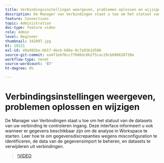```yaml
---
title: Verbindingsinstellingen weergeven, problemen oplossen en wijzigen
description: De Manager van Verbindingen staat u toe om het statuut van de datasets van uw verbinding te controleren ingang. Deze interface informeert u ook wanneer er gegevens beschikbaar zijn om de analyse in Workspace te starten.
feature: Connections
topic: Administration
doc-type: feature video
role: Admin
level: Beginner
thumbnail: 342097.jpg
kt: 10221
exl-id: 49a902be-bb17-4bcb-b86e-0c7a93b1d580
source-git-commit: ea4f1ebf6ccff886dc6b2f5cac29cb890620739e
workflow-type: tm+mt
source-wordcount: '87'
ht-degree: 0%

---
```


# Verbindingsinstellingen weergeven, problemen oplossen en wijzigen

De Manager van Verbindingen staat u toe om het statuut van de datasets van uw verbinding te controleren ingang. Deze interface informeert u ook wanneer er gegevens beschikbaar zijn om de analyse in Workspace te starten. Leer hoe te om gegevensdiscrepanties wegens misconfiguration te identificeren, de data van de gegevensimport te beheren, en datasets te verwijderen uit verbindingen.

>[!VIDEO](https://video.tv.adobe.com/v/342097/?quality=12&learn=on)
